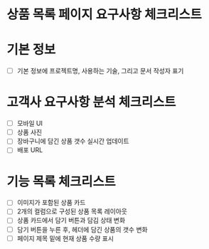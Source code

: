 # 상품 목록 페이지 요구사항 체크리스트

# 기본 정보
- [ ] 기본 정보에 프로젝트명, 사용하는 기술, 그리고 문서 작성자 표기

# 고객사 요구사항 분석 체크리스트
- [ ] 모바일 UI
- [ ] 상품 사진
- [ ] 장바구니에 담긴 상품 갯수 실시간 업데이트
- [ ] 배포 URL

# 기능 목록 체크리스트
- [ ] 이미지가 포함된 상품 카드
- [ ] 2개의 컬럼으로 구성된 상품 목록 레이아웃
- [ ] 상품 카드에서 담기 버튼과 담김 상태 변화
- [ ] 담기 버튼을 누른 후, 헤더에 담긴 상품의 갯수 변화
- [ ] 페이지 제목 밑에 현재 상품 수량 표시
